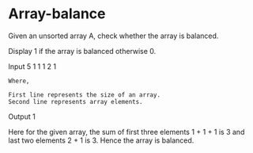 # Array-balance

Given an unsorted array A, check whether the array is balanced. 

 

Display 1 if the array is balanced otherwise 0. 

 

Input
    5 
    1  1  1  2  1 

 

    Where, 

    First line represents the size of an array. 
    Second line represents array elements. 

 
Output
    1 

 

Here for the given array, the sum of first three elements 1 + 1 + 1 is 3 and last two elements 2 + 1 is 3. Hence the array is balanced. 

 
